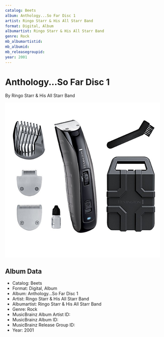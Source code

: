 ```yaml
---
catalog: Beets
album: Anthology...So Far Disc 1
artist: Ringo Starr & His All Starr Band
format: Digital, Album
albumartist: Ringo Starr & His All Starr Band
genre: Rock
mb_albumartistid: 
mb_albumid: 
mb_releasegroupid: 
year: 2001
---
```


# Anthology...So Far Disc 1

By Ringo Starr & His All Starr Band

![](../../assets/beetscovers/Ringo_Starr_and_His_All_Starr_Band-AnthologySo_Far_Disc_1.jpg)

## Album Data

- Catalog: Beets
- Format: Digital, Album
- Album: Anthology...So Far Disc 1
- Artist: Ringo Starr & His All Starr Band
- Albumartist: Ringo Starr & His All Starr Band
- Genre: Rock
- MusicBrainz Album Artist ID: 
- MusicBrainz Album ID: 
- MusicBrainz Release Group ID: 
- Year: 2001

